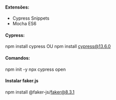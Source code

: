 #### Extensões:
- Cypress Snippets
- Mocha ES6

#### Cypress:
npm install cypress
OU
npm install cypress@13.6.0

#### Comandos:
npm init -y
npx cypress open

#### Instalar faker.js
npm install @faker-js/faker@8.3.1